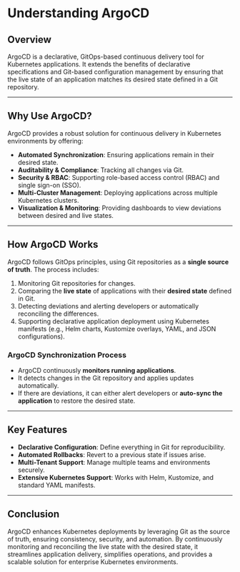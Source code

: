 # Understanding ArgoCD

## Overview
ArgoCD is a declarative, GitOps-based continuous delivery tool for Kubernetes applications. It extends the benefits of declarative specifications and Git-based configuration management by ensuring that the live state of an application matches its desired state defined in a Git repository.

---

## Why Use ArgoCD?
ArgoCD provides a robust solution for continuous delivery in Kubernetes environments by offering:
- **Automated Synchronization**: Ensuring applications remain in their desired state.
- **Auditability & Compliance**: Tracking all changes via Git.
- **Security & RBAC**: Supporting role-based access control (RBAC) and single sign-on (SSO).
- **Multi-Cluster Management**: Deploying applications across multiple Kubernetes clusters.
- **Visualization & Monitoring**: Providing dashboards to view deviations between desired and live states.

---

## How ArgoCD Works
ArgoCD follows GitOps principles, using Git repositories as a **single source of truth**. The process includes:
1. Monitoring Git repositories for changes.
2. Comparing the **live state** of applications with their **desired state** defined in Git.
3. Detecting deviations and alerting developers or automatically reconciling the differences.
4. Supporting declarative application deployment using Kubernetes manifests (e.g., Helm charts, Kustomize overlays, YAML, and JSON configurations).

### **ArgoCD Synchronization Process**
- ArgoCD continuously **monitors running applications**.
- It detects changes in the Git repository and applies updates automatically.
- If there are deviations, it can either alert developers or **auto-sync the application** to restore the desired state.

---

## Key Features
- **Declarative Configuration**: Define everything in Git for reproducibility.
- **Automated Rollbacks**: Revert to a previous state if issues arise.
- **Multi-Tenant Support**: Manage multiple teams and environments securely.
- **Extensive Kubernetes Support**: Works with Helm, Kustomize, and standard YAML manifests.

---

## Conclusion
ArgoCD enhances Kubernetes deployments by leveraging Git as the source of truth, ensuring consistency, security, and automation. By continuously monitoring and reconciling the live state with the desired state, it streamlines application delivery, simplifies operations, and provides a scalable solution for enterprise Kubernetes environments.


